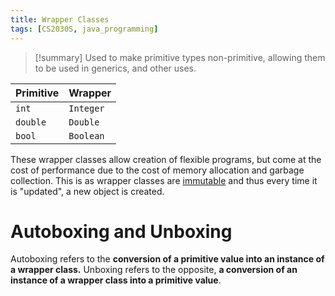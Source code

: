 ```yaml
---
title: Wrapper Classes
tags: [CS2030S, java_programming]
---
```

>[!summary] Used to make primitive types non-primitive, allowing them to be used in generics, and other uses.


| Primitive | Wrapper   |
| --------- | --------- |
| `int`     | `Integer` |
| `double`  | `Double`  |
| `bool`    | `Boolean` |
These wrapper classes allow creation of flexible programs, but come at the cost of performance due to the cost of memory allocation and garbage collection. This is as wrapper classes are [immutable](../FP/Immutability.md) and thus every time it is "updated", a new object is created.
# Autoboxing and Unboxing

Autoboxing refers to the **conversion of a primitive value into an instance of a wrapper class.**
Unboxing refers to the opposite, **a conversion of an instance of a wrapper class into a primitive value**.


